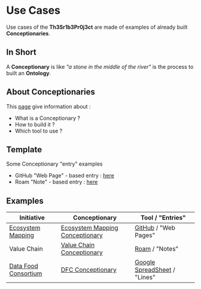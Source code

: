 Use Cases
==
Use cases of the __Th3Sr1b3Pr0j3ct__ are made of examples of already built __Conceptionaries__.

In Short
-
A __Conceptionary__ is like _"a stone in the middle of the river"_ is the process to built an __Ontology__.

About Conceptionaries
-
This <a href="https://github.com/iPlumb3r/BizApp-Spec-Methodo/blob/master/2_Deliverables/Conceptionary/ReadMe.md/">page</a> give information about :
* What is a Conceptionary ?
* How to build it ?
* Which tool to use ?

Template
-
Some Conceptionary "entry" examples
* GitHub "Web Page" - based entry : <a href="https://github.com/iPlumb3r/BizApp-Spec-Methodo/blob/master/Template/ConceptionaryEntry.md">here</a>
* Roam "Note" - based entry : <a href="https://roamresearch.com/#/app/EntangledBootstrap/page/1fZzExIam">here</a>

Examples
-


<table>
    <thead>
        <tr>
            <th>Initiative</th>
            <th>Conceptionary</th>
            <th>Tool / "Entries"</th>
        </tr>
    </thead>
    <tbody>
        <tr>
            <td><a href="https://github.com/iPlumb3r/EcosystemMapping">Ecosystem Mapping</a></td>
            <td><a href="https://github.com/iPlumb3r/EcosystemMapping/tree/master/1_Semantic/Conceptionary">Ecosystem Mapping Conceptionary</a></td>
            <td><a href="https://github.com/">GitHub</a> / "Web Pages"</td>
        </tr>
        <tr>
            <td>Value Chain</td>
            <td><a href="https://roamresearch.com/#/app/EntangledBootstrap/">Value Chain Conceptionary</a></td>
            <td><a href="https://roamresearch.com/">Roam</a> / "Notes"</td>
        </tr>
        <tr>
            <td><a href="http://datafoodconsortium.org/">Data Food Consortium</a></td>
            <td><a href="https://docs.google.com/spreadsheets/d/1RJIikiTnY8Nq_ymeYSxTl9refWfa-P9R1YyI8yE0YR4/">DFC Conceptionary</a></td>
            <td><a href="https://docs.google.com/spreadsheets/">Google SpreadSheet</a> / "Lines"</td>
        </tr>
    </tbody>
</table>
